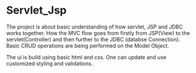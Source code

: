# Servlet_Jsp

The project is about basic understanding of how servlet, JSP and JDBC works together.
How the MVC flow goes from firstly from JSP(View) to the servlet(Controller) and then further to the JDBC (databse Connection).
Basic CRUD operations are being performed on the Model Object.

The ui is build using basic html and css. One can update and use customized styling and validations.